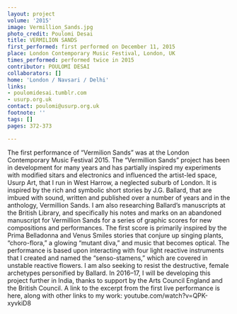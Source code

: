 ```yaml
---
layout: project
volume: '2015'
image: Vermillion_Sands.jpg
photo_credit: Poulomi Desai
title: VERMILION SANDS
first_performed: first performed on December 11, 2015
place: London Contemporary Music Festival, London, UK
times_performed: performed twice in 2015
contributor: POULOMI DESAI
collaborators: []
home: 'London / Navsari / Delhi'
links: 
- poulomidesai.tumblr.com
- usurp.org.uk
contact: poulomi@usurp.org.uk
footnote: ''
tags: []
pages: 372-373

---
```


The first performance of “Vermilion Sands” was at the London Contemporary Music Festival 2015. The “Vermillion Sands” project has been in development for many years and has partially inspired my experiments with modified sitars and electronics and influenced the artist-led space, Usurp Art, that I run in West Harrow, a neglected suburb of London. It is inspired by the rich and symbolic short stories by J.G. Ballard, that are imbued with sound, written and published over a number of years and in the anthology, Vermillion Sands. I am also researching Ballard’s manuscripts at the British Library, and specifically his notes and marks on an abandoned manuscript for Vermillion Sands for a series of graphic scores for new compositions and performances. The first score is primarily inspired by the Prima Belladonna and Venus Smiles stories that conjure up singing plants, “choro-flora,” a glowing “mutant diva,” and music that becomes optical. The performance is based upon interacting with four light reactive instruments that I created and named the “senso-stamens,” which are covered in unstable reactive flowers. I am also seeking to resist the destructive, female archetypes personified by Ballard. In 2016–17, I will be developing this project further in India, thanks to support by the Arts Council England and the British Council. A link to the excerpt from the first live performance is here, along with other links to my work: youtube.com/watch?v=QPK-xyvkiD8
